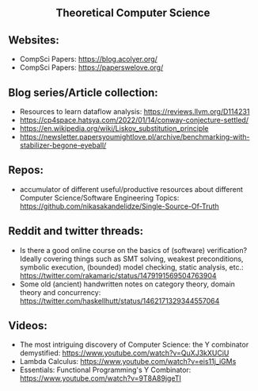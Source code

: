 <h2 align="center">Theoretical Computer Science</h2>

## Websites:

- CompSci Papers: https://blog.acolyer.org/
- CompSci Papers: https://paperswelove.org/

## Blog series/Article collection:

- Resources to learn dataflow analysis: https://reviews.llvm.org/D114231
- https://cp4space.hatsya.com/2022/01/14/conway-conjecture-settled/
- https://en.wikipedia.org/wiki/Liskov_substitution_principle
- https://newsletter.papersyoumightlove.pl/archive/benchmarking-with-stabilizer-begone-eyeball/

## Repos:

- accumulator of different useful/productive resources about different Computer Science/Software Engineering Topics: https://github.com/nikasakandelidze/Single-Source-Of-Truth

## Reddit and twitter threads:

- Is there a good online course on the basics of (software) verification?
  Ideally covering things such as SMT solving, weakest preconditions, symbolic execution, (bounded) model checking, static analysis, etc.: https://twitter.com/rakamaric/status/1479191569504763904
- Some old (ancient) handwritten notes on category theory, domain theory and concurrency: https://twitter.com/haskellhutt/status/1462171329344557064

## Videos:

- The most intriguing discovery of Computer Science: the Y combinator demystified: https://www.youtube.com/watch?v=QuXJ3kXUCiU
- Lambda Calculus: https://www.youtube.com/watch?v=eis11j_iGMs
- Essentials: Functional Programming's Y Combinator: https://www.youtube.com/watch?v=9T8A89jgeTI
